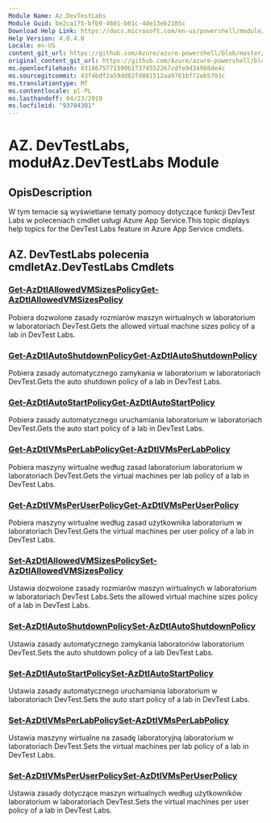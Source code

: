 ```yaml
---
Module Name: Az.DevTestLabs
Module Guid: be2ca175-bfb9-4601-b01c-4de13eb2105c
Download Help Link: https://docs.microsoft.com/en-us/powershell/module/az.devtestlabs
Help Version: 4.0.4.0
Locale: en-US
content_git_url: https://github.com/Azure/azure-powershell/blob/master/src/DevTestLabs/DevTestLabs/help/Az.DevTestLabs.md
original_content_git_url: https://github.com/Azure/azure-powershell/blob/master/src/DevTestLabs/DevTestLabs/help/Az.DevTestLabs.md
ms.openlocfilehash: 8310675771399b17374552267cdfe9d34988de4c
ms.sourcegitcommit: 43f4bdf2a59dd82fd881512aa9761bf72eb5703c
ms.translationtype: MT
ms.contentlocale: pl-PL
ms.lasthandoff: 04/23/2019
ms.locfileid: "93704301"
---
```

# <span data-ttu-id="ddbc2-101">AZ. DevTestLabs, moduł</span><span class="sxs-lookup"><span data-stu-id="ddbc2-101">Az.DevTestLabs Module</span></span>
## <span data-ttu-id="ddbc2-102">Opis</span><span class="sxs-lookup"><span data-stu-id="ddbc2-102">Description</span></span>
<span data-ttu-id="ddbc2-103">W tym temacie są wyświetlane tematy pomocy dotyczące funkcji DevTest Labs w poleceniach cmdlet usługi Azure App Service.</span><span class="sxs-lookup"><span data-stu-id="ddbc2-103">This topic displays help topics for the DevTest Labs feature in Azure App Service cmdlets.</span></span>

## <span data-ttu-id="ddbc2-104">AZ. DevTestLabs polecenia cmdlet</span><span class="sxs-lookup"><span data-stu-id="ddbc2-104">Az.DevTestLabs Cmdlets</span></span>
### [<span data-ttu-id="ddbc2-105">Get-AzDtlAllowedVMSizesPolicy</span><span class="sxs-lookup"><span data-stu-id="ddbc2-105">Get-AzDtlAllowedVMSizesPolicy</span></span>](Get-AzDtlAllowedVMSizesPolicy.md)
<span data-ttu-id="ddbc2-106">Pobiera dozwolone zasady rozmiarów maszyn wirtualnych w laboratorium w laboratoriach DevTest.</span><span class="sxs-lookup"><span data-stu-id="ddbc2-106">Gets the allowed virtual machine sizes policy of a lab in DevTest Labs.</span></span>

### [<span data-ttu-id="ddbc2-107">Get-AzDtlAutoShutdownPolicy</span><span class="sxs-lookup"><span data-stu-id="ddbc2-107">Get-AzDtlAutoShutdownPolicy</span></span>](Get-AzDtlAutoShutdownPolicy.md)
<span data-ttu-id="ddbc2-108">Pobiera zasady automatycznego zamykania w laboratorium w laboratoriach DevTest.</span><span class="sxs-lookup"><span data-stu-id="ddbc2-108">Gets the auto shutdown policy of a lab in DevTest Labs.</span></span>

### [<span data-ttu-id="ddbc2-109">Get-AzDtlAutoStartPolicy</span><span class="sxs-lookup"><span data-stu-id="ddbc2-109">Get-AzDtlAutoStartPolicy</span></span>](Get-AzDtlAutoStartPolicy.md)
<span data-ttu-id="ddbc2-110">Pobiera zasady automatycznego uruchamiania laboratorium w laboratoriach DevTest.</span><span class="sxs-lookup"><span data-stu-id="ddbc2-110">Gets the auto start policy of a lab in DevTest Labs.</span></span>

### [<span data-ttu-id="ddbc2-111">Get-AzDtlVMsPerLabPolicy</span><span class="sxs-lookup"><span data-stu-id="ddbc2-111">Get-AzDtlVMsPerLabPolicy</span></span>](Get-AzDtlVMsPerLabPolicy.md)
<span data-ttu-id="ddbc2-112">Pobiera maszyny wirtualne według zasad laboratorium laboratorium w laboratoriach DevTest.</span><span class="sxs-lookup"><span data-stu-id="ddbc2-112">Gets the virtual machines per lab policy of a lab in DevTest Labs.</span></span>

### [<span data-ttu-id="ddbc2-113">Get-AzDtlVMsPerUserPolicy</span><span class="sxs-lookup"><span data-stu-id="ddbc2-113">Get-AzDtlVMsPerUserPolicy</span></span>](Get-AzDtlVMsPerUserPolicy.md)
<span data-ttu-id="ddbc2-114">Pobiera maszyny wirtualne według zasad użytkownika laboratorium w laboratoriach DevTest.</span><span class="sxs-lookup"><span data-stu-id="ddbc2-114">Gets the virtual machines per user policy of a lab in DevTest Labs.</span></span>

### [<span data-ttu-id="ddbc2-115">Set-AzDtlAllowedVMSizesPolicy</span><span class="sxs-lookup"><span data-stu-id="ddbc2-115">Set-AzDtlAllowedVMSizesPolicy</span></span>](Set-AzDtlAllowedVMSizesPolicy.md)
<span data-ttu-id="ddbc2-116">Ustawia dozwolone zasady rozmiarów maszyn wirtualnych w laboratorium w laboratoriach DevTest Labs.</span><span class="sxs-lookup"><span data-stu-id="ddbc2-116">Sets the allowed virtual machine sizes policy of a lab in DevTest Labs.</span></span>

### [<span data-ttu-id="ddbc2-117">Set-AzDtlAutoShutdownPolicy</span><span class="sxs-lookup"><span data-stu-id="ddbc2-117">Set-AzDtlAutoShutdownPolicy</span></span>](Set-AzDtlAutoShutdownPolicy.md)
<span data-ttu-id="ddbc2-118">Ustawia zasady automatycznego zamykania laboratoriów laboratorium DevTest.</span><span class="sxs-lookup"><span data-stu-id="ddbc2-118">Sets the auto shutdown policy of a lab DevTest Labs.</span></span>

### [<span data-ttu-id="ddbc2-119">Set-AzDtlAutoStartPolicy</span><span class="sxs-lookup"><span data-stu-id="ddbc2-119">Set-AzDtlAutoStartPolicy</span></span>](Set-AzDtlAutoStartPolicy.md)
<span data-ttu-id="ddbc2-120">Ustawia zasady automatycznego uruchamiania laboratorium w laboratoriach DevTest.</span><span class="sxs-lookup"><span data-stu-id="ddbc2-120">Sets the auto start policy of a lab in DevTest Labs.</span></span>

### [<span data-ttu-id="ddbc2-121">Set-AzDtlVMsPerLabPolicy</span><span class="sxs-lookup"><span data-stu-id="ddbc2-121">Set-AzDtlVMsPerLabPolicy</span></span>](Set-AzDtlVMsPerLabPolicy.md)
<span data-ttu-id="ddbc2-122">Ustawia maszyny wirtualne na zasadę laboratoryjną laboratorium w laboratoriach DevTest.</span><span class="sxs-lookup"><span data-stu-id="ddbc2-122">Sets the virtual machines per lab policy of a lab in DevTest Labs.</span></span>

### [<span data-ttu-id="ddbc2-123">Set-AzDtlVMsPerUserPolicy</span><span class="sxs-lookup"><span data-stu-id="ddbc2-123">Set-AzDtlVMsPerUserPolicy</span></span>](Set-AzDtlVMsPerUserPolicy.md)
<span data-ttu-id="ddbc2-124">Ustawia zasady dotyczące maszyn wirtualnych według użytkowników laboratorium w laboratoriach DevTest.</span><span class="sxs-lookup"><span data-stu-id="ddbc2-124">Sets the virtual machines per user policy of a lab in DevTest Labs.</span></span>

